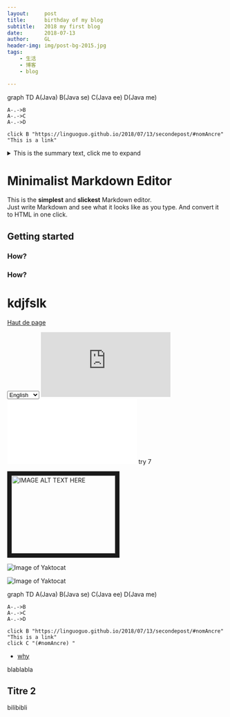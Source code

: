 ```yaml
---
layout:     post
title:      birthday of my blog
subtitle:   2018 my first blog 
date:       2018-07-13
author:     GL
header-img: img/post-bg-2015.jpg
tags:
    - 生活
    - 博客
    - blog

---
```


<script src="https://cdn.jsdelivr.net/npm/mermaid@8.4.0/dist/mermaid.min.js"></script>

<div class="mermaid">
graph TD
    A(Java)
    B(Java se)
    C(Java ee)
    D(Java me) 
    
    A-.->B
    A-.->C
    A-.->D
   
   	click B "https://linguoguo.github.io/2018/07/13/secondepost/#nomAncre" "This is a link"

</div>

<details>
  <summary markdown="span">This is the summary text, click me to expand</summary>

  This is the detailed text.

  We can still use markdown, but we need to take the additional step of using the `parse_block_html` option as described in the [Mix HTML + Markdown Markup section](#mix-html--markdown-markup).

  You can learn more about expected usage of this approach in the [GitLab UI docs](https://gitlab-org.gitlab.io/gitlab-ui/?path=/story/base-collapse--default) though the solution we use above is specific to usage in markdown.
</details>


# Minimalist Markdown Editor

This is the **simplest** and **slickest** Markdown editor.  
Just write Markdown and see what it looks like as you type. And convert it to HTML in one click.

## Getting started

### How?

### How?

# kdjfslk


[Haut de page](#top "Top") 

<select name="forma" onchange="location = this.value;">
<option value="https://github.com/showdownjs/showdown/issues/337">English</option>
<option value="https://www.w3schools.com/jsref/event_onchange.asp">Francais</option>

<option value="https://github.com/BlackrockDigital/startbootstrap-clean-blog-jekyll">中文</option>
</select>

<iframe src="https://linguoguo.github.io/Robert/"  style="border:none;"  ></iframe> 

<iframe src="/maps/java.html"  style="border:none;"  ></iframe>   
try 7
 


<img src="http://img.youtube.com/vi/YOUTUBE_VIDEO_ID_HERE/0.jpg" 
alt="IMAGE ALT TEXT HERE" width="240" height="180" border="10" />



![Image of Yaktocat](/img/about-BY-gentle.jpg)


![Image of Yaktocat](https://octodex.github.com/images/yaktocat.png)

<script src="https://cdn.jsdelivr.net/npm/mermaid@8.4.0/dist/mermaid.min.js"></script>

<div class="mermaid">
graph TD
    A(Java)
    B(Java se)
    C(Java ee)
    D(Java me) 
    
    A-.->B
    A-.->C
    A-.->D
   
   	click B "https://linguoguo.github.io/2018/07/13/secondepost/#nomAncre" "This is a link"
   	click C "(#nomAncre) "
</div>

-  [why](#nomAncre)


blablabla

## Titre  2
<a id="nomAncre"></a>
bilibibli
